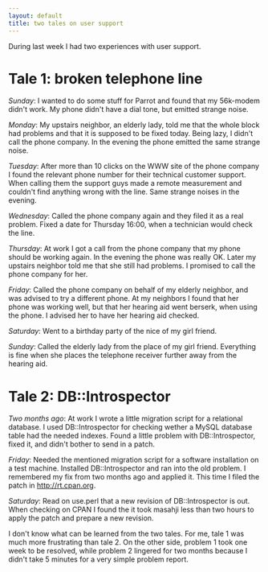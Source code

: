 ```yaml
---
layout: default
title: two tales on user support
---
```


During last week I had two experiences with user support.

# Tale 1: broken telephone line

*Sunday*: I wanted to do some stuff for Parrot and found that my 56k-modem didn't work.
My phone didn't have a dial tone, but emitted strange noise.

*Monday*: My upstairs neighbor, an elderly lady, told me that the whole block had problems
and that it is supposed to be fixed today. Being lazy, I didn't call the phone company.
In the evening the phone emitted the same strange noise.

*Tuesday*: After more than 10 clicks on the WWW site of the phone company
I found the relevant phone number for their technical customer support.
When calling them the support guys made a remote measurement and couldn't find anything wrong with the line.
Same strange noises in the evening.

*Wednesday*: Called the phone company again and they filed it as a real problem.
Fixed a date for Thursday 16:00, when a technician would check the line.

*Thursday*: At work I got a call from the phone company that my phone should be working again.
In the evening the phone was really OK.
Later my upstairs neighbor told me that she still had problems.
I promised to call the phone company for her.

*Friday*: Called the phone company on behalf of my elderly neighbor,
and was advised to try a different phone. At my neighbors I found that her phone was working well,
but that her hearing aid went berserk, when using the phone.
I advised her to have her hearing aid checked.

*Saturday*: Went to a birthday party of the nice of my girl friend.

*Sunday*: Called the elderly lady from the place of my girl friend.
Everything is fine when she places the telephone receiver further away from the hearing aid.

# Tale 2: DB::Introspector

*Two months ago*: At work I wrote a little migration script for a relational database.
I used DB::Introspector for checking wether a MySQL database table had the needed indexes.
Found a little problem with DB::Introspector, fixed it, and didn't bother to send in a patch.

*Friday*: Needed the mentioned migration script for a software installation on a test machine.
Installed DB::Introspector and ran into the old problem. I remembered my fix from two months ago and applied it.
This time I filed the patch in http://rt.cpan.org.

*Saturday*: Read on use.perl that a new revision of DB::Introspector is out.
When checking on CPAN I found the it took masahji less than two hours
to apply the patch and prepare a new revision.

I don't know what can be learned from the two tales.
For me, tale 1 was much more frustrating than tale 2.
On the other side, problem 1 took one week to be resolved,
while problem 2 lingered for two months because I didn't take 5 minutes for a very simple problem report.
